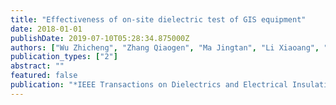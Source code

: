 ```yaml
---
title: "Effectiveness of on-site dielectric test of GIS equipment"
date: 2018-01-01
publishDate: 2019-07-10T05:28:34.875000Z
authors: ["Wu Zhicheng", "Zhang Qiaogen", "Ma Jingtan", "Li Xiaoang", "Wen Tao"]
publication_types: ["2"]
abstract: ""
featured: false
publication: "*IEEE Transactions on Dielectrics and Electrical Insulation*"
---
```


